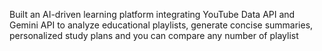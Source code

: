  Built an AI-driven learning platform integrating YouTube Data API and Gemini API to analyze educational
playlists, generate concise summaries, personalized study plans and you can compare any number of playlist
